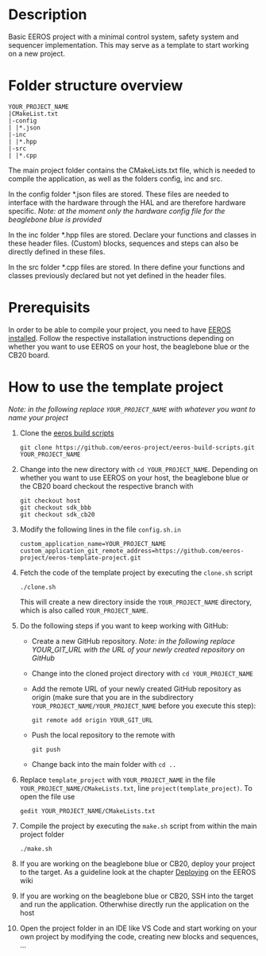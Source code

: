 # Description

Basic EEROS project with a minimal control system, safety system and sequencer implementation. This may serve as a template to start working on a new project.

# Folder structure overview

```
YOUR_PROJECT_NAME
|CMakeList.txt
|-config
| |*.json
|-inc
| |*.hpp
|-src
| |*.cpp
```

The main project folder contains the CMakeLists.txt file, which is needed to compile the application, as well as the folders config, inc and src.

In the config folder *.json files are stored. These files are needed to interface with the hardware through the HAL and are therefore hardware specific. *Note: at the moment only the hardware config file for the beaglebone blue is provided*

In the inc folder *.hpp files are stored. Declare your functions and classes in these header files. (Custom) blocks, sequences and steps can also be directly defined in these files.

In the src folder *.cpp files are stored. In there define your functions and classes previously declared but not yet defined in the header files.

# Prerequisits

In order to be able to compile your project, you need to have [EEROS installed](https://wiki.eeros.org/getting_started/install). Follow the respective installation instructions depending on whether you want to use EEROS on your host, the beaglebone blue or the CB20 board.

# How to use the template project

*Note: in the following replace `YOUR_PROJECT_NAME` with whatever you want to name your project*

1. Clone the [eeros build scripts](https://github.com/eeros-project/eeros-build-scripts)

    `git clone https://github.com/eeros-project/eeros-build-scripts.git YOUR_PROJECT_NAME`

2. Change into the new directory with `cd YOUR_PROJECT_NAME`. Depending on whether you want to use EEROS on your host, the beaglebone blue or the CB20 board checkout the respective branch with

    ```
    git checkout host
    git checkout sdk_bbb
    git checkout sdk_cb20
    ```

3. Modify the following lines in the file `config.sh.in`

    ```
    custom_application_name=YOUR_PROJECT_NAME
    custom_application_git_remote_address=https://github.com/eeros-project/eeros-template-project.git
    ```

4. Fetch the code of the template project by executing the `clone.sh` script

    `./clone.sh`
    
    This will create a new directory inside the `YOUR_PROJECT_NAME` directory, which is also called `YOUR_PROJECT_NAME`.

5. Do the following steps if you want to keep working with GitHub:

    - Create a new GitHub repository. *Note: in the following replace YOUR_GIT_URL with the URL of your newly created repository on GitHub*

    - Change into the cloned project directory with `cd YOUR_PROJECT_NAME`
    
    - Add the remote URL of your newly created GitHub repository as origin (make sure that you are in the subdirectory `YOUR_PROJECT_NAME/YOUR_PROJECT_NAME` before you execute this step):

        `git remote add origin YOUR_GIT_URL`
        
    - Push the local repository to the remote with

        `git push`

    - Change back into the main folder with `cd ..`

6. Replace `template_project` with `YOUR_PROJECT_NAME` in the file `YOUR_PROJECT_NAME/CMakeLists.txt`, line `project(template_project)`. To open the file use

    `gedit YOUR_PROJECT_NAME/CMakeLists.txt`

7. Compile the project by executing the `make.sh` script from within the main project folder

    `./make.sh`

8. If you are working on the beaglebone blue or CB20, deploy your project to the target. As a guideline look at the chapter [Deploying](https://wiki.eeros.org/getting_started/deploy) on the EEROS wiki

9. If you are working on the beaglebone blue or CB20, SSH into the target and run the application. Otherwhise directly run the application on the host

10. Open the project folder in an IDE like VS Code and start working on your own project by modifying the code, creating new blocks and sequences, ...
